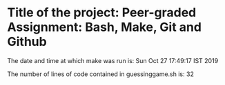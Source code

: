 # **Title of the project:** Peer-graded Assignment: Bash, Make, Git and Github

The date and time at which make was run is:
Sun Oct 27 17:49:17 IST 2019

The number of lines of code contained in guessinggame.sh is:
32
